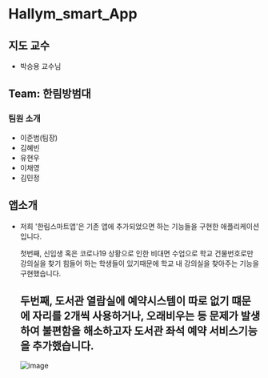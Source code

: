 # Hallym_smart_App

## 지도 교수
  - 박승용 교수님
  
## Team: 한림방범대
### 팀원 소개
   - 이준범(팀장)
   - 김혜빈
   - 유현우
   - 이채영
   - 김민정
   

## 앱소개
 - 저희 '한림스마트앱'은 기존 앱에 추가되었으면 하는 기능들을 구현한 애플리케이션입니다. 
 
   첫번째, 신입생 혹은 코로나19 상황으로 인한 비대면 수업으로 학교 건물번호로만 강의실을 찾기 힘들어 하는 학생들이 있기때문에 학교 내 강의실을 찾아주는 기능을 구현했습니다.
   
   두번째, 도서관 열람실에 예약시스템이 따로 없기 떄문에 자리를 2개씩 사용하거나, 오래비우는 등 문제가 발생하여 불편함을 해소하고자 도서관 좌석 예약 서비스기능을 추가했습니다.
   ------------------------------------------------------------------------------------
   
   ![image](https://user-images.githubusercontent.com/94501397/203687393-bc48f26d-fb37-49bc-ad6d-ed11788e9de4.png)

 
